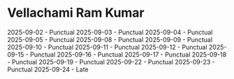 # Vellachami Ram Kumar
2025-09-02 - Punctual
2025-09-03 - Punctual
2025-09-04 - Punctual
2025-09-05 - Punctual
2025-09-08 - Punctual
2025-09-09 - Punctual
2025-09-10 - Punctual
2025-09-11 - Punctual
2025-09-12 - Punctual
2025-09-15 - Punctual
2025-09-16 - Punctual
2025-09-17 - Punctual
2025-09-18 - Punctual
2025-09-19 - Punctual
2025-09-22 - Punctual
2025-09-23 - Punctual
2025-09-24 - Late

